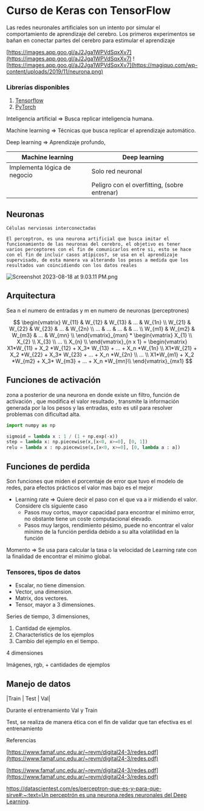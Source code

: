 # Curso de Keras con TensorFlow

Las redes neuronales artificiales son un intento por simular el comportamiento de aprendizaje del cerebro. Los primeros experimentos se bañan en conectar partes del cerebro para estimular el aprendizaje

[https://images.app.goo.gl/aJ2Jga1WPVdSqxXv7](https://images.app.goo.gl/aJ2Jga1WPVdSqxXv7)
![https://images.app.goo.gl/aJ2Jga1WPVdSqxXv7](https://magiquo.com/wp-content/uploads/2019/11/neurona.png)

### Librerías disponibles

1. [Tensorflow](https://www.tensorflow.org/)
2. [PyTorch](https://pytorch.org/)

Inteligencia artificial ⇒ Busca replicar inteligencia humana.

Machine learning ⇒ Técnicas que busca replicar el aprendizaje automático.

Deep learning ⇒ Aprendizaje profundo, 

| Machine learning | Deep learning |
| --- | --- |
| Implementa lógica de negocio | Solo red neuronal |
|  | Peligro con el overfitting, (sobre entrenar) |

## Neuronas

    Células nerviosas interconectadas

    El perceptron, es una neurona artificial que busca imitar el funcionamiento de las neuronas del cerebro, el objetivo es tener varios perceptores con el fin de comunicarlos entre si, esto se hace con el fin de incluir casos atípicos?, se usa en el aprendizaje supervisado, de esta manera va alterando los pesos a medida que los resultados van coincidiendo con los datos reales

![Screenshot 2023-08-18 at 9.03.11 PM.png](Curso%20de%20Keras%20con%20TensorFlow%20301e3a5867174c7c8a4a06bdc1830c9b/Screenshot_2023-08-18_at_9.03.11_PM.png)

## Arquitectura

Sea n el numero de  entradas  y m en numero de neuronas (perceptrones) 

$$
\begin{vmatrix}
W_{11} & W_{12} & W_{13} & ... & W_{1n} \\
W_{21} & W_{22} & W_{23} & ... & W_{2n} \\                              ... & ... & ... &  & ... \\                                             W_{m1} & W_{m2} & W_{m3} & ... & W_{mn} \\
\end{vmatrix}_{mxn} *           \begin{vmatrix}
X_{1} \\
X_{2} \\                              X_{3} \\                                         ...   \\                                                       X_{n} \\
\end{vmatrix}_{n x 1} = \begin{vmatrix}
X1*W_{11} + X_2 *W_{12} + X_3* W_{13} + ...  + X_n *W_{1n} \\
X1*W_{21} + X_2 *W_{22} + X_3* W_{23} + ...  + X_n *W_{2n} \\                    ...  \\                          X1*W_{m1} + X_2 *W_{m2} + X_3* W_{m3} + ...  + X_n *W_{mn}\\
\end{vmatrix}_{mx1}  
$$

## Funciones de activación

zona a posterior de una neurona en donde existe un filtro, función de activación , que modifica el valor resultado , transmite la información generada por la los pesos y las entradas, esto es util para resolver problemas con dificultad alta.

```python
import numpy as np

sigmoid = lambda x : 1 / (1 + np.exp(-x))
step = lambda x: np.piecewise(x,[x<0, x>=0], [0, 1])
relu = lambda x : np.piecewise(x,[x<0, x>=0], [0, lambda a : a])
```

## Funciones de perdida

Son funciones que miden el porcentaje de error que tuvo el modelo de redes, para efectos prácticos el valor mas bajo es el mejor

- Learning rate ⇒ Quiere decir el paso con el que va a ir midiendo el valor. Considere cls siguiente caso
    - Pasos muy cortos, mayor capacidad para encontrar el mínimo error, no obstante tiene un coste computacional elevado.
    - Pasos muy largos, rendimiento pésimo, puede no encontrar el valor mínimo  de la función perdida debido a su alta volatilidad en la función

Momento ⇒ Se usa para calcular la tasa o la velocidad de Learning rate con la finalidad de encontrar el mínimo global.

### Tensores, tipos de datos

- Escalar, no tiene dimension.
- Vector, una dimension.
- Matrix, dos vectores.
- Tensor, mayor a 3 dimensiones.

Series de tiempo, 3 dimensiones, 

1. Cantidad de ejemplos.
2. Characteristics de los ejemplos
3. Cambio del ejemplo en el tiempo.

4 dimensiones

Imágenes, rgb, + cantidades de ejemplos 

## Manejo de  datos

|Train | Test | Val|

Durante el entrenamiento Val y Train

Test, se realiza de manera ética con el fin de validar que tan efectiva es el entrenamiento

Referencias 

[https://www.famaf.unc.edu.ar/~revm/digital24-3/redes.pdf](https://www.famaf.unc.edu.ar/~revm/digital24-3/redes.pdf)

[https://www.famaf.unc.edu.ar/~revm/digital24-3/redes.pdf](https://www.famaf.unc.edu.ar/~revm/digital24-3/redes.pdf)

[https://datascientest.com/es/perceptron-que-es-y-para-que-sirve#:~:text=Un perceptrón es una neurona,redes neuronales del Deep Learning](https://datascientest.com/es/perceptron-que-es-y-para-que-sirve#:~:text=Un%20perceptr%C3%B3n%20es%20una%20neurona,redes%20neuronales%20del%20Deep%20Learning).